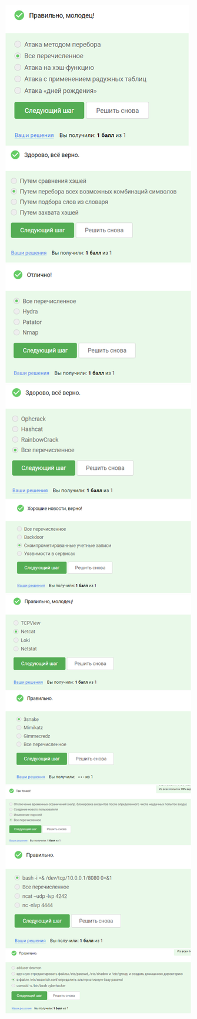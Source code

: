 <img src="8.4.1.png" alt="8.4.1" >

<img src="8.4.2.png" alt="8.4.2" >

<img src="8.4.3.png" alt="8.4.3" >

<img src="8.4.4.png" alt="8.4.4" >

<img src="8.4.5.png" alt="8.4.5" >

<img src="8.4.6.png" alt="8.4.6" >

<img src="8.4.7.png" alt="8.4.7" >

<img src="8.4.8.png" alt="8.4.8" >

<img src="8.4.9.png" alt="8.4.9" >

<img src="8.4.10.png" alt="8.4.10" >

